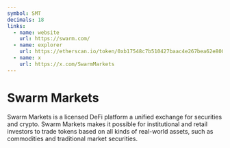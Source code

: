 ```yaml
---
symbol: SMT
decimals: 18
links:
  - name: website
    url: https://swarm.com/
  - name: explorer
    url: https://etherscan.io/token/0xb17548c7b510427baac4e267bea62e800b247173
  - name: x
    url: https://x.com/SwarmMarkets
---
```


# Swarm Markets

Swarm Markets is a licensed DeFi platform a unified exchange for securities and crypto. Swarm Markets makes it possible for institutional and retail investors to trade tokens based on all kinds of real-world assets, such as commodities and traditional market securities.
